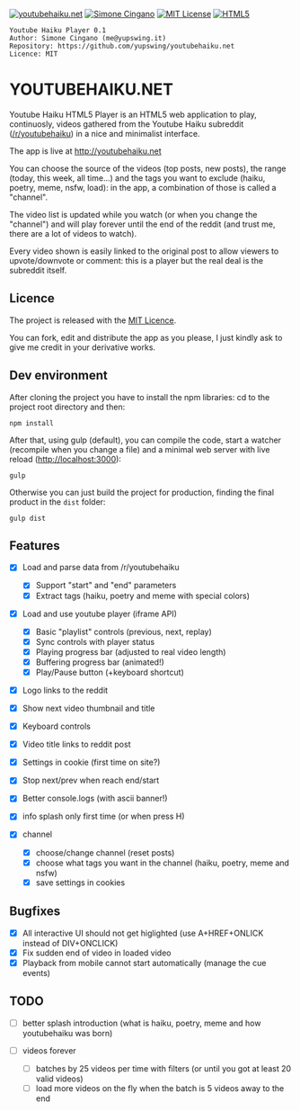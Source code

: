 [![youtubehaiku.net](https://img.shields.io/badge/app-youtubehaiku.net-brightgreen.svg)](#) [![Simone Cingano](https://img.shields.io/badge/author-Simone%20Cingano-red.svg)](mailto:me@yupswing.it) [![MIT License](https://img.shields.io/badge/license-MIT-blue.svg)](LICENSE) [![HTML5](https://img.shields.io/badge/language-HTML5-orange.svg)](https://www.w3.org/TR/html5/)

```
Youtube Haiku Player 0.1
Author: Simone Cingano (me@yupswing.it)
Repository: https://github.com/yupswing/youtubehaiku.net
Licence: MIT
```

# YOUTUBEHAIKU.NET

Youtube Haiku HTML5 Player is an HTML5 web application to play, continuosly, videos gathered from the Youtube Haiku subreddit ([/r/youtubehaiku](https://www.reddit.com/r/youtubehaiku)) in a nice and minimalist interface.

The app is live at <http://youtubehaiku.net>

You can choose the source of the videos (top posts, new posts), the range (today, this week, all time...) and the tags you want to exclude (haiku, poetry, meme, nsfw, load): in the app, a combination of those is called a "channel".

The video list is updated while you watch (or when you change the "channel") and will play forever until the end of the reddit (and trust me, there are a lot of videos to watch).

Every video shown is easily linked to the original post to allow viewers to upvote/downvote or comment: this is a player but the real deal is the subreddit itself.

## Licence

The project is released with the [MIT Licence](LICENCE).

You can fork, edit and distribute the app as you please, I just kindly ask to give me credit in your derivative works.

## Dev environment

After cloning the project you have to install the npm libraries: cd to the project root directory and then:

```
npm install
```

After that, using gulp (default), you can compile the code, start a watcher (recompile when you change a file) and a minimal web server with live reload (<http://localhost:3000>):

```
gulp
```

Otherwise you can just build the project for production, finding the final product in the `dist` folder:

```
gulp dist
```

## Features

- [x] Load and parse data from /r/youtubehaiku

  - [x] Support "start" and "end" parameters
  - [x] Extract tags (haiku, poetry and meme with special colors)

- [x] Load and use youtube player (iframe API)

  - [x] Basic "playlist" controls (previous, next, replay)
  - [x] Sync controls with player status
  - [x] Playing progress bar (adjusted to real video length)
  - [x] Buffering progress bar (animated!)
  - [x] Play/Pause button (+keyboard shortcut)

- [x] Logo links to the reddit
- [x] Show next video thumbnail and title
- [x] Keyboard controls
- [x] Video title links to reddit post
- [x] Settings in cookie (first time on site?)
- [x] Stop next/prev when reach end/start
- [x] Better console.logs (with ascii banner!)
- [x] info splash only first time (or when press H)
- [x] channel

  - [x] choose/change channel (reset posts)
  - [x] choose what tags you want in the channel (haiku, poetry, meme and nsfw)
  - [x] save settings in cookies

## Bugfixes

- [x] All interactive UI should not get higlighted (use A+HREF+ONLICK instead of DIV+ONCLICK)
- [x] Fix sudden end of video in loaded video
- [x] Playback from mobile cannot start automatically (manage the cue events)

## TODO

- [ ] better splash introduction (what is haiku, poetry, meme and how youtubehaiku was born)

- [ ] videos forever
  - [ ] batches by 25 videos per time with filters (or until you got at least 20 valid videos)
  - [ ] load more videos on the fly when the batch is 5 videos away to the end
